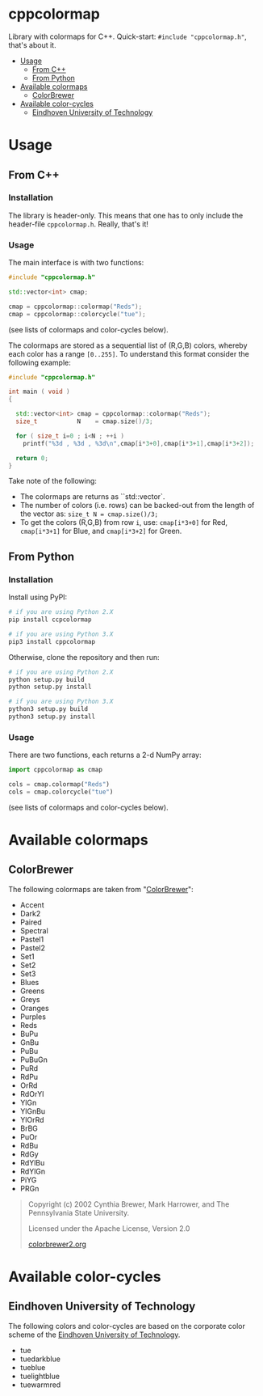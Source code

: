 # cppcolormap

Library with colormaps for C++. Quick-start: `#include "cppcolormap.h"`, that's about it.

<!-- MarkdownTOC -->

- [Usage](#usage)
    - [From C++](#from-c)
    - [From Python](#from-python)
- [Available colormaps](#available-colormaps)
    - [ColorBrewer](#colorbrewer)
- [Available color-cycles](#available-color-cycles)
    - [Eindhoven University of Technology](#eindhoven-university-of-technology)

<!-- /MarkdownTOC -->

# Usage

## From C++

### Installation

The library is header-only. This means that one has to only include the header-file `cppcolormap.h`. Really, that's it! 

### Usage

The main interface is with two functions:

```cpp
#include "cppcolormap.h"

std::vector<int> cmap;

cmap = cppcolormap::colormap("Reds");
cmap = cppcolormap::colorcycle("tue");
```

(see lists of colormaps and color-cycles below).

The colormaps are stored as a sequential list of (R,G,B) colors, whereby each color has a range `[0..255]`. To understand this format consider the following example:

```cpp
#include "cppcolormap.h"

int main ( void )
{

  std::vector<int> cmap = cppcolormap::colormap("Reds");
  size_t           N    = cmap.size()/3;

  for ( size_t i=0 ; i<N ; ++i )
    printf("%3d , %3d , %3d\n",cmap[i*3+0],cmap[i*3+1],cmap[i*3+2]);

  return 0;
}
```

Take note of the following:

*   The colormaps are returns as ``std::vector<int>`. 
*   The number of colors (i.e. rows) can be backed-out from the length of the vector as: `size_t N = cmap.size()/3;`
*   To get the colors (R,G,B) from row `i`, use: `cmap[i*3+0]` for Red, `cmap[i*3+1]` for Blue, and `cmap[i*3+2]` for Green.

## From Python

### Installation

Install using PyPI:

```bash
# if you are using Python 2.X
pip install ccpcolormap

# if you are using Python 3.X
pip3 install cppcolormap
```

Otherwise, clone the repository and then run:

```bash
# if you are using Python 2.X
python setup.py build
python setup.py install

# if you are using Python 3.X
python3 setup.py build
python3 setup.py install
```

### Usage

There are two functions, each returns a 2-d NumPy array:

```python
import cppcolormap as cmap

cols = cmap.colormap("Reds")
cols = cmap.colorcycle("tue")
```

(see lists of colormaps and color-cycles below).

# Available colormaps

## ColorBrewer

The following colormaps are taken from "[ColorBrewer](http://colorbrewer2.org)":

*   Accent
*   Dark2
*   Paired
*   Spectral
*   Pastel1
*   Pastel2
*   Set1
*   Set2
*   Set3
*   Blues
*   Greens
*   Greys
*   Oranges
*   Purples
*   Reds
*   BuPu
*   GnBu
*   PuBu
*   PuBuGn
*   PuRd
*   RdPu
*   OrRd
*   RdOrYl
*   YlGn
*   YlGnBu
*   YlOrRd
*   BrBG
*   PuOr
*   RdBu
*   RdGy
*   RdYlBu
*   RdYlGn
*   PiYG
*   PRGn

>   Copyright (c) 2002 Cynthia Brewer, Mark Harrower, and The Pennsylvania State University.                                                            
>   
>   Licensed under the Apache License, Version 2.0
>   
>   [colorbrewer2.org](http://colorbrewer2.org)

# Available color-cycles

## Eindhoven University of Technology

The following colors and color-cycles are based on the corporate color scheme of the [Eindhoven University of Technology](http://www.tue.nl).

*   tue
*   tuedarkblue
*   tueblue
*   tuelightblue
*   tuewarmred
